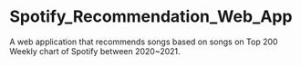 # Spotify_Recommendation_Web_App
A web application that recommends songs based on songs on Top 200 Weekly chart of Spotify between 2020~2021.
